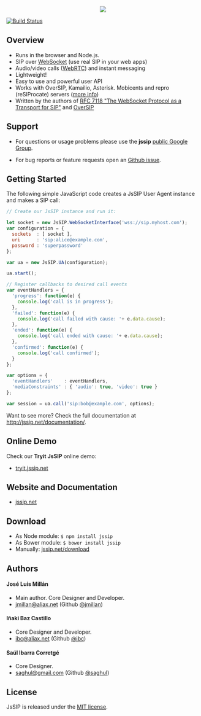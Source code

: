 <p align="center"><a href="http://jssip.net"><img src="http://jssip.net/images/jssip-banner-new.png"/></a></p>

[![Build Status](https://travis-ci.org/versatica/JsSIP.png?branch=new-design)](https://travis-ci.org/versatica/JsSIP)

## Overview

* Runs in the browser and Node.js.
* SIP over [WebSocket](http://jssip.net/documentation/misc/sip_websocket/) (use real SIP in your web apps)
* Audio/video calls ([WebRTC](http://jssip.net/documentation/misc/webrtc)) and instant messaging
* Lightweight!
* Easy to use and powerful user API
* Works with OverSIP, Kamailio, Asterisk. Mobicents and repro (reSIProcate) servers ([more info](http://jssip.net/documentation/misc/interoperability))
* Written by the authors of [RFC 7118 "The WebSocket Protocol as a Transport for SIP"](http://tools.ietf.org/html/rfc7118) and [OverSIP](http://oversip.net)


## Support

* For questions or usage problems please use the **jssip** [public Google Group](https://groups.google.com/forum/#!forum/jssip).

* For bug reports or feature requests open an [Github issue](https://github.com/versatica/JsSIP/issues).


## Getting Started

The following simple JavaScript code creates a JsSIP User Agent instance and makes a SIP call:

```javascript
// Create our JsSIP instance and run it:

let socket = new JsSIP.WebSocketInterface('wss://sip.myhost.com');
var configuration = {
  sockets  : [ socket ],
  uri      : 'sip:alice@example.com',
  password : 'superpassword'
};

var ua = new JsSIP.UA(configuration);

ua.start();

// Register callbacks to desired call events
var eventHandlers = {
  'progress': function(e) {
    console.log('call is in progress');
  },
  'failed': function(e) {
    console.log('call failed with cause: '+ e.data.cause);
  },
  'ended': function(e) {
    console.log('call ended with cause: '+ e.data.cause);
  },
  'confirmed': function(e) {
    console.log('call confirmed');
  }
};

var options = {
  'eventHandlers'    : eventHandlers,
  'mediaConstraints' : { 'audio': true, 'video': true }
};

var session = ua.call('sip:bob@example.com', options);
```

Want to see more? Check the full documentation at http://jssip.net/documentation/.


## Online Demo

Check our **Tryit JsSIP** online demo:

* [tryit.jssip.net](http://tryit.jssip.net)


## Website and Documentation

* [jssip.net](http://jssip.net/)


## Download

* As Node module: `$ npm install jssip`
* As Bower module: `$ bower install jssip`
* Manually: [jssip.net/download](http://jssip.net/download/)


## Authors

#### José Luis Millán

* Main author. Core Designer and Developer.
* <jmillan@aliax.net> (Github [@jmillan](https://github.com/jmillan))

#### Iñaki Baz Castillo

* Core Designer and Developer.
* <ibc@aliax.net> (Github [@ibc](https://github.com/ibc))

#### Saúl Ibarra Corretgé

* Core Designer.
* <saghul@gmail.com> (Github [@saghul](https://github.com/saghul))


## License

JsSIP is released under the [MIT license](http://jssip.net/license).
